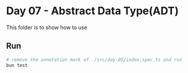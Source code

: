# Day 07 - Abstract Data Type(ADT)

This folder is to show how to use 

## Run

```sh
# remove the annotation mark of ./src/day-05/index.spec.ts and run
bun test
```
